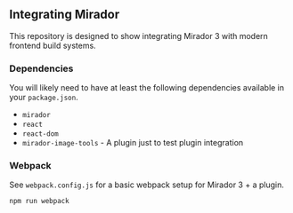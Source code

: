 ## Integrating Mirador

This repository is designed to show integrating Mirador 3 with modern frontend build systems.

### Dependencies

You will likely need to have at least the following dependencies available in your `package.json`.

 - `mirador`
 - `react`
 - `react-dom`
 - `mirador-image-tools` - A plugin just to test plugin integration

### Webpack

See `webpack.config.js` for a basic webpack setup for Mirador 3 + a plugin.

```sh
npm run webpack
